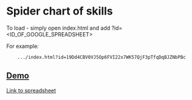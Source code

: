 #  Spider chart of skills

To load - simply open index.html and add ?id=<ID_OF_GOOGLE_SPREADSHEET>

For example: 

```
    .../index.html?id=19Dd4CBV0VJ5Op6FVI22x7WK57QjF3pTfqDqBJZNbPBc
```

## [Demo](http://192.241.145.243:9876/?id=19Dd4CBV0VJ5Op6FVI22x7WK57QjF3pTfqDqBJZNbPBc)
[Link to spreadsheet](https://docs.google.com/spreadsheets/d/19Dd4CBV0VJ5Op6FVI22x7WK57QjF3pTfqDqBJZNbPBc/edit#gid=0)